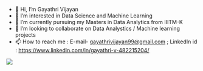 - 👋 Hi, I’m Gayathri Vijayan
- 👀 I’m interested in Data Science and Machine Learning
- 🌱 I’m currently pursuing my Masters in Data Analytics from IIITM-K
- 💞️ I’m looking to collaborate on Data Analystics / Machine learning projects
- 📫 How to reach me : E-mail- gayathrivijayan99@gmail.com ; LinkedIn id : https://www.linkedin.com/in/gayathri-v-482215204/


 <img src="https://github-readme-stats.vercel.app/api?username=gayathrivijayan1999&&show_icons=true&title_color=ffffff&icon_color=bb2acf&text_color=daf7dc&bg_color=151515">



<!---
gayathrivijayan1999/gayathrivijayan1999 is a ✨ special ✨ repository because its `README.md` (this file) appears on your GitHub profile.
You can click the Preview link to take a look at your changes.
--->
